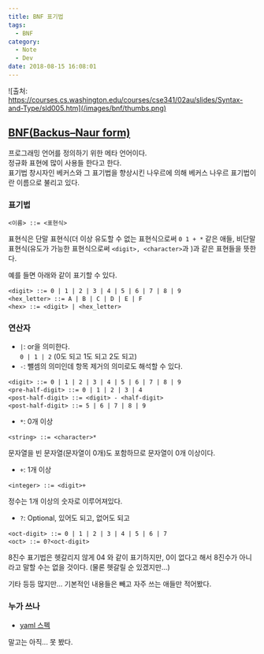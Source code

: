 ```yaml
---
title: BNF 표기법
tags:
  - BNF
category:
  - Note
  - Dev
date: 2018-08-15 16:08:01
---
```


![출처: https://courses.cs.washington.edu/courses/cse341/02au/slides/Syntax-and-Type/sld005.htm](/images/bnf/thumbs.png)

## [BNF(Backus–Naur form)](https://ko.wikipedia.org/wiki/%EB%B0%B0%EC%BB%A4%EC%8A%A4-%EB%82%98%EC%9A%B0%EB%A5%B4_%ED%91%9C%EA%B8%B0%EB%B2%95)  
프로그래밍 언어를 정의하기 위한 메타 언어이다.  
정규화 표현에 많이 사용들 한다고 한다.  
표기법 창시자인 베커스와 그 표기법을 향상시킨 나우르에 의해 베커스 나우르 표기법이란 이름으로 불리고 있다.  

### 표기법
```
<이름> ::= <표현식>
```

표현식은 단말 표현식(더 이상 유도할 수 없는 표현식으로써 `0 1 + *` 같은 애들,
비단말 표현식(유도가 가능한 표현식으로써 `<digit>, <character>`과 )과 같은 표현들을 뜻한다.  

예를 들면 아래와 같이 표기할 수 있다.  
```
<digit> ::= 0 | 1 | 2 | 3 | 4 | 5 | 6 | 7 | 8 | 9
<hex_letter> ::= A | B | C | D | E | F
<hex> ::= <digit> | <hex_letter>
```

### 연산자
* `|`: or을 의미한다.  
`0 | 1 | 2` (0도 되고 1도 되고 2도 되고)
* `-`: 뺄셈의 의미인데 항목 제거의 의미로도 해석할 수 있다.  
```
<digit> ::= 0 | 1 | 2 | 3 | 4 | 5 | 6 | 7 | 8 | 9
<pre-half-digit> ::= 0 | 1 | 2 | 3 | 4
<post-half-digit> ::= <digit> - <half-digit>
<post-half-digit> ::= 5 | 6 | 7 | 8 | 9
```
* `*`: 0개 이상
```
<string> ::= <character>*
```
문자열을 빈 문자열(문자열이 0개)도 포함하므로 문자열이 0개 이상이다.
* `+`: 1개 이상
```
<integer> ::= <digit>+
```
정수는 1개 이상의 숫자로 이루어져있다.  
* `?`: Optional, 있어도 되고, 없어도 되고  
```
<oct-digit> ::= 0 | 1 | 2 | 3 | 4 | 5 | 6 | 7
<oct> ::= 0?<oct-digit>
```
8진수 표기법은 헷갈리지 않게 04 와 같이 표기하지만, 0이 없다고 해서 8진수가 아니라고 말할 수는 없을 것이다. (물론 헷갈릴 순 있겠지만...)  

기타 등등 많지만... 기본적인 내용들은 빼고 자주 쓰는 애들만 적어봤다.  

### 누가 쓰나
* [yaml 스펙](http://yaml.org/spec/1.2/spec.html#id2785586)  

말고는 아직... 못 봤다.